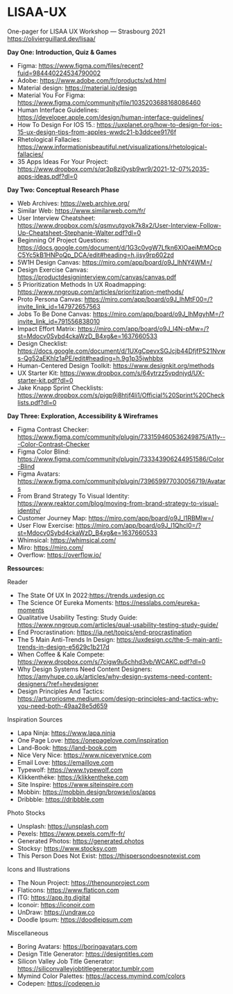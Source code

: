 # LISAA-UX
One-pager for LISAA UX Workshop — Strasbourg 2021
https://olivierguillard.dev/lisaa/

**Day One: Introduction, Quiz & Games**
- Figma: https://www.figma.com/files/recent?fuid=984440224534790002
- Adobe: https://www.adobe.com/fr/products/xd.html
- Material design: https://material.io/design
- Material You For Figma: https://www.figma.com/community/file/1035203688168086460
- Human Interface Guidelines: https://developer.apple.com/design/human-interface-guidelines/
- How To Design For IOS 15.: https://uxplanet.org/how-to-design-for-ios-15-ux-design-tips-from-apples-wwdc21-b3ddcee9176f 
- Rhetological Fallacies: https://www.informationisbeautiful.net/visualizations/rhetological-fallacies/
- 35 Apps Ideas For Your Project: https://www.dropbox.com/s/qr3p8zi0ysb9wr9/2021-12-07%2035-apps-ideas.pdf?dl=0

**Day Two: Conceptual Research Phase**
- Web Archives: https://web.archive.org/ 
- Similar Web: https://www.similarweb.com/fr/
- User Interview Cheatsheet: https://www.dropbox.com/s/qsmvutgvok7k8x2/User-Interview-Follow-Up-Cheatsheet-Stephanie-Walter.pdf?dl=0 
- Beginning Of Project Questions: https://docs.google.com/document/d/1G3c0vgW7Lfkn6XlOaeiMtMOcpC5Yc5kB1HNPoQp_DCA/edit#heading=h.jisy9rp602zd
- 5W1H Design Canvas: https://miro.com/app/board/o9J_lhNY4WM=/
- Design Exercise Canvas: https://productdesigninterview.com/canvas/canvas.pdf 
- 5 Prioritization Methods In UX Roadmapping: https://www.nngroup.com/articles/prioritization-methods/
- Proto Persona Canvas: https://miro.com/app/board/o9J_lhMtF00=/?invite_link_id=147972657563
- Jobs To Be Done Canvas: https://miro.com/app/board/o9J_lhMgyhM=/?invite_link_id=791556838010
- Impact Effort Matrix: https://miro.com/app/board/o9J_l4N-pMw=/?st=Mdocv0Sybd4ckaWzD_B4xg&e=1637660533
- Design Checklist: https://docs.google.com/document/d/1UXgCpevxSGJcjb44DfjfP521Nvws-Qg52aEKhIz1aPE/edit#heading=h.9g1p35jwhbbx
- Human-Centered Design Toolkit: https://www.designkit.org/methods
- UX Starter Kit: https://www.dropbox.com/s/64ytrzz5vpdnjyd/UX-starter-kit.pdf?dl=0 
- Jake Knapp Sprint Checklists: https://www.dropbox.com/s/pjgp9j8htjf4li1/Official%20Sprint%20Checklists.pdf?dl=0

**Day Three: Exploration, Accessibility & Wireframes**
- Figma Contrast Checker: https://www.figma.com/community/plugin/733159460536249875/A11y---Color-Contrast-Checker
- Figma Color Blind: https://www.figma.com/community/plugin/733343906244951586/Color-Blind
- Figma Avatars: https://www.figma.com/community/plugin/739659977030056719/Avatars
- From Brand Strategy To Visual Identity: https://www.reaktor.com/blog/moving-from-brand-strategy-to-visual-identity/
- Customer Journey Map: https://miro.com/app/board/o9J_l1RBMIw=/
- User Flow Exercise: https://miro.com/app/board/o9J_l1Qhcl0=/?st=Mdocv0Sybd4ckaWzD_B4xg&e=1637660533
- Whimsical: https://whimsical.com/
- Miro: https://miro.com/
- Overflow: https://overflow.io/

**Ressources:**

Reader

- The State Of UX In 2022:https://trends.uxdesign.cc
- The Science Of Eureka Moments: https://nesslabs.com/eureka-moments 
- Qualitative Usability Testing: Study Guide: https://www.nngroup.com/articles/qual-usability-testing-study-guide/
- End Procrastination: https://ia.net/topics/end-procrastination
- The 5 Main Anti-Trends In Design: https://uxdesign.cc/the-5-main-anti-trends-in-design-e5629c1b217d
- When Coffee & Kale Compete: https://www.dropbox.com/s/7cigw9u5chhd3vb/WCAKC.pdf?dl=0
- Why Design Systems Need Content Designers: https://amyhupe.co.uk/articles/why-design-systems-need-content-designers/?ref=heydesigner
- Design Principles And Tactics: https://arturoriosme.medium.com/design-principles-and-tactics-why-you-need-both-49aa28e5d659 

Inspiration Sources

- Lapa Ninja: https://www.lapa.ninja
- One Page Love: https://onepagelove.com/inspiration
- Land-Book: https://land-book.com
- Nice Very Nice: https://www.niceverynice.com
- Email Love: https://emaillove.com
- Typewolf: https://www.typewolf.com
- Klikkenthéke: https://klikkentheke.com
- Site Inspire: https://www.siteinspire.com
- Mobbin: https://mobbin.design/browse/ios/apps
- Dribbble: https://dribbble.com

Photo Stocks

- Unsplash: https://unsplash.com
- Pexels: https://www.pexels.com/fr-fr/
- Generated Photos: https://generated.photos
- Stocksy: https://www.stocksy.com
- This Person Does Not Exist: https://thispersondoesnotexist.com

Icons and Illustrations

- The Noun Project: https://thenounproject.com
- Flaticons: https://www.flaticon.com 
- ITG: https://app.itg.digital
- Iconoir: https://iconoir.com
- UnDraw: https://undraw.co
- Doodle Ipsum: https://doodleipsum.com

Miscellaneous

- Boring Avatars: https://boringavatars.com
- Design Title Generator: https://designtitles.com
- Silicon Valley Job Title Generator: https://siliconvalleyjobtitlegenerator.tumblr.com
- Mymind Color Palettes: https://access.mymind.com/colors
- Codepen: https://codepen.io
